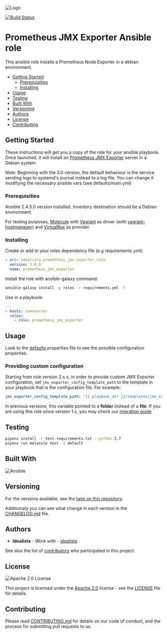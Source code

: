 ![Logo](logo.gif)

[![Build Status](https://travis-ci.org/idealista/prometheus_jmx_exporter_role.png)](https://travis-ci.org/idealista/prometheus_jmx_exporter_role)

# Prometheus JMX Exporter Ansible role

This ansible role installs a Prometheus Node Exporter in a debian environment.

- [Getting Started](#getting-started)
	- [Prerequisities](#prerequisities)
	- [Installing](#installing)
- [Usage](#usage)
- [Testing](#testing)
- [Built With](#built-with)
- [Versioning](#versioning)
- [Authors](#authors)
- [License](#license)
- [Contributing](#contributing)

## Getting Started

These instructions will get you a copy of the role for your ansible playbook. Once launched, it will install an [Prometheus JMX Exporter](https://github.com/prometheus/jmx_exporter) server in a Debian system.

*Note:* Beginning with the 3.0 version, the default behaviour is the service sending logs to systemd's journal instead to a log file. You can change it modifying the necessary ansible vars (see defaults/main.yml)
### Prerequisities

Ansible 2.4.5.0 version installed.
Inventory destination should be a Debian environment.

For testing purposes, [Molecule](https://molecule.readthedocs.io/) with [Vagrant](https://www.vagrantup.com/) as driver (with [vagrant-hostmanager](https://github.com/devopsgroup-io/vagrant-hostmanager)) and [VirtualBox](https://www.virtualbox.org/) as provider.

### Installing

Create or add to your roles dependency file (e.g requirements.yml):

```yml
- src: idealista.prometheus_jmx_exporter_role
  version: 1.0.0
  name: prometheus_jmx_exporter
```

Install the role with ansible-galaxy command:

```sh
ansible-galaxy install -p roles -r requirements.yml -f
```

Use in a playbook:

```yml
---
- hosts: someserver
  roles:
    - role: prometheus_jmx_exporter
```

## Usage

Look to the [defaults](defaults/main.yml) properties file to see the possible configuration properties.

### Providing custom configuration

Starting from role version 2.x.x, in order to provide custom JMX Exporter configuration, set `jmx_exporter_config_template_path` to the template in your playbook that is the configuration file. For example: 

```yml
jmx_exporter_config_template_path: "{{ playbook_dir }}/templates/jmx_exporter/config/jmx_config.yml"
```

In previous versions, this variable pointed to a **folder** instead of a **file**. If you are using this role since version 1.x, you may check our [migration guide](https://github.com/idealista/prometheus_jmx_exporter_role/wiki#v1x-to-v2-migration-guide)

## Testing

```sh
pipenv install -r test-requirements.txt --python 2.7
pipenv run molecule test -s default
```

## Built With

![Ansible](https://img.shields.io/badge/ansible-2.4.5.0-green.svg)

## Versioning

For the versions available, see the [tags on this repository](https://github.com/idealista/prometheus_jmx_exporter_role/tags).

Additionaly you can see what change in each version in the [CHANGELOG.md](CHANGELOG.md) file.

## Authors

* **Idealista** - *Work with* - [idealista](https://github.com/idealista)

See also the list of [contributors](https://github.com/idealista/prometheus_jmx_exporter_role/contributors) who participated in this project.

## License

![Apache 2.0 License](https://img.shields.io/hexpm/l/plug.svg)

This project is licensed under the [Apache 2.0](https://www.apache.org/licenses/LICENSE-2.0) license - see the [LICENSE](LICENSE) file for details.

## Contributing

Please read [CONTRIBUTING.md](.github/CONTRIBUTING.md) for details on our code of conduct, and the process for submitting pull requests to us.
